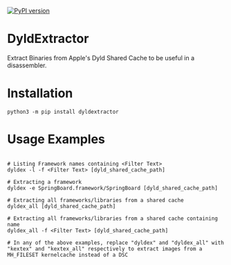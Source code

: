 [![PyPI version](https://badge.fury.io/py/dyldextractor.svg)](https://badge.fury.io/py/dyldextractor)
# DyldExtractor
Extract Binaries from Apple's Dyld Shared Cache to be useful in a disassembler.

# Installation

```
python3 -m pip install dyldextractor
```

# Usage Examples

```

# Listing Framework names containing <Filter Text>
dyldex -l -f <Filter Text> [dyld_shared_cache_path]

# Extracting a framework
dyldex -e SpringBoard.framework/SpringBoard [dyld_shared_cache_path]

# Extracting all frameworks/libraries from a shared cache
dyldex_all [dyld_shared_cache_path]

# Extracting all frameworks/libraries from a shared cache containing name
dyldex_all -f <Filter Text> [dyld_shared_cache_path]

# In any of the above examples, replace "dyldex" and "dyldex_all" with "kextex" and "kextex_all" respectively to extract images from a MH_FILESET kernelcache instead of a DSC

```
